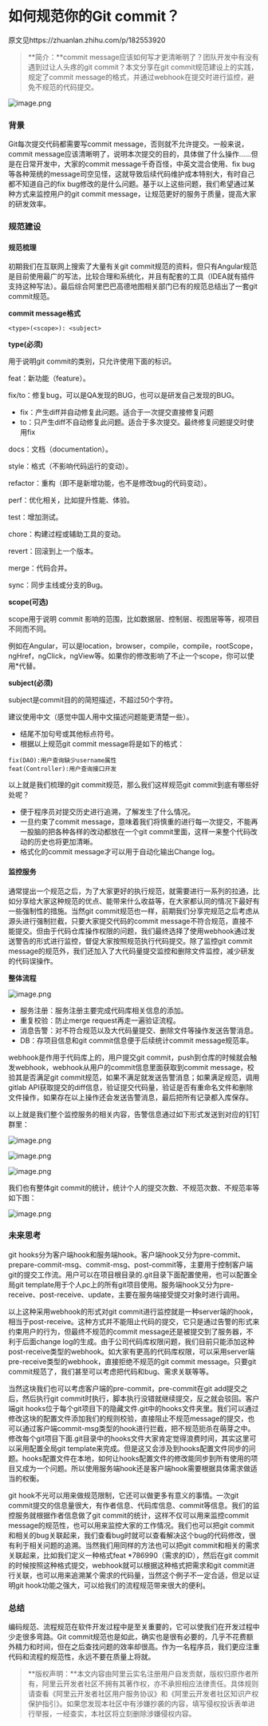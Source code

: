 # 如何规范你的Git commit？

原文见https://zhuanlan.zhihu.com/p/182553920

> **简介：**commit message应该如何写才更清晰明了？团队开发中有没有遇到过让人头疼的git commit？本文分享在git commit规范建设上的实践，规定了commit message的格式，并通过webhook在提交时进行监控，避免不规范的代码提交。



![image.png](/home/hedge/Typora/Temp-image/v2-832167b91287941ad97318b848db4fef_720w.png)



### 背景

Git每次提交代码都需要写commit message，否则就不允许提交。一般来说，commit message应该清晰明了，说明本次提交的目的，具体做了什么操作……但是在日常开发中，大家的commit message千奇百怪，中英文混合使用、fix bug等各种笼统的message司空见怪，这就导致后续代码维护成本特别大，有时自己都不知道自己的fix bug修改的是什么问题。基于以上这些问题，我们希望通过某种方式来监控用户的git commit message，让规范更好的服务于质量，提高大家的研发效率。

### 规范建设

#### 规范梳理

初期我们在互联网上搜索了大量有关git commit规范的资料，但只有Angular规范是目前使用最广的写法，比较合理和系统化，并且有配套的工具（IDEA就有插件支持这种写法）。最后综合阿里巴巴高德地图相关部门已有的规范总结出了一套git commit规范。

**commit message格式**

```text
<type>(<scope>): <subject>
```

**type(必须)**

用于说明git commit的类别，只允许使用下面的标识。

feat：新功能（feature）。

fix/to：修复bug，可以是QA发现的BUG，也可以是研发自己发现的BUG。

- fix：产生diff并自动修复此问题。适合于一次提交直接修复问题
- to：只产生diff不自动修复此问题。适合于多次提交。最终修复问题提交时使用fix

docs：文档（documentation）。

style：格式（不影响代码运行的变动）。

refactor：重构（即不是新增功能，也不是修改bug的代码变动）。

perf：优化相关，比如提升性能、体验。

test：增加测试。

chore：构建过程或辅助工具的变动。

revert：回滚到上一个版本。

merge：代码合并。

sync：同步主线或分支的Bug。

**scope(可选)**

scope用于说明 commit 影响的范围，比如数据层、控制层、视图层等等，视项目不同而不同。

例如在Angular，可以是location，browser，compile，compile，rootScope， ngHref，ngClick，ngView等。如果你的修改影响了不止一个scope，你可以使用*代替。

**subject(必须)**

subject是commit目的的简短描述，不超过50个字符。

建议使用中文（感觉中国人用中文描述问题能更清楚一些）。

- 结尾不加句号或其他标点符号。
- 根据以上规范git commit message将是如下的格式：

```text
fix(DAO):用户查询缺少username属性 
feat(Controller):用户查询接口开发
```

以上就是我们梳理的git commit规范，那么我们这样规范git commit到底有哪些好处呢？

- 便于程序员对提交历史进行追溯，了解发生了什么情况。
- 一旦约束了commit message，意味着我们将慎重的进行每一次提交，不能再一股脑的把各种各样的改动都放在一个git commit里面，这样一来整个代码改动的历史也将更加清晰。
- 格式化的commit message才可以用于自动化输出Change log。

#### 监控服务

通常提出一个规范之后，为了大家更好的执行规范，就需要进行一系列的拉通，比如分享给大家这种规范的优点、能带来什么收益等，在大家都认同的情况下最好有一些强制性的措施。当然git commit规范也一样，前期我们分享完规范之后考虑从源头进行强制拦截，只要大家提交代码的commit message不符合规范，直接不能提交。但由于代码仓库操作权限的问题，我们最终选择了使用webhook通过发送警告的形式进行监控，督促大家按照规范执行代码提交。除了监控git commit message的规范外，我们还加入了大代码量提交监控和删除文件监控，减少研发的代码误操作。

**整体流程**



![image.png](/home/hedge/Typora/Temp-image/v2-3342b351bec8c267c7fd52d33bdb00c5_720w.png)



- 服务注册：服务注册主要完成代码库相关信息的添加。
- 重复校验：防止merge request再走一遍验证流程。
- 消息告警：对不符合规范以及大代码量提交、删除文件等操作发送告警消息。
- DB：存项目信息和git commit信息便于后续统计commit message规范率。

webhook是作用于代码库上的，用户提交git commit，push到仓库的时候就会触发webhook，webhook从用户的commit信息里面获取到commit message，校验其是否满足git commit规范，如果不满足就发送告警消息；如果满足规范，调用gitlab API获取提交的diff信息，验证提交代码量，验证是否有重命名文件和删除文件操作，如果存在以上操作还会发送告警消息，最后把所有记录都入库保存。

以上就是我们整个监控服务的相关内容，告警信息通过如下形式发送到对应的钉钉群里：



![image.png](/home/hedge/Typora/Temp-image/v2-91233f42edba80789ef59afd0198bf7e_720w.png)



![image.png](/home/hedge/Typora/Temp-image/v2-540621f9fc00d793668d426e9d3ffe0d_720w.png)



![image.png](/home/hedge/Typora/Temp-image/v2-30df9c298f12b77d66afd3ac6c8b7311_720w.png)



我们也有整体git commit的统计，统计个人的提交次数、不规范次数、不规范率等如下图：



![image.png](/home/hedge/Typora/Temp-image/v2-aea9b790d15a7c76e9e07282c90c354e_720w.png)



### 未来思考

git hooks分为客户端hook和服务端hook。客户端hook又分为pre-commit、prepare-commit-msg、commit-msg、post-commit等，主要用于控制客户端git的提交工作流。用户可以在项目根目录的.git目录下面配置使用，也可以配置全局git template用于个人pc上的所有git项目使用。服务端hook又分为pre-receive、post-receive、update，主要在服务端接受提交对象时进行调用。

以上这种采用webhook的形式对git commit进行监控就是一种server端的hook，相当于post-receive。这种方式并不能阻止代码的提交，它只是通过告警的形式来约束用户的行为，但最终不规范的commit message还是被提交到了服务器，不利于后面change log的生成。由于公司代码库权限问题，我们目前只能添加这种post-receive类型的webhook。如大家有更高的代码库权限，可以采用server端pre-receive类型的webhook，直接拒绝不规范的git commit message。只要git commit规范了，我们甚至可以考虑把代码和bug、需求关联等等。

当然这块我们也可以考虑客户端的pre-commit，pre-commit在git add提交之后，然后执行git commit时执行，脚本执行没错就继续提交，反之就会驳回。客户端git hooks位于每个git项目下的隐藏文件.git中的hooks文件夹里。我们可以通过修改这块的配置文件添加我们的规则校验，直接阻止不规范message的提交，也可以通过客户端commit-msg类型的hook进行拦截，把不规范扼杀在萌芽之中。修改每个git项目下面.git目录中的hooks文件大家肯定觉得浪费时间，其实这里可以采用配置全局git template来完成。但是这又会涉及到hooks配置文件同步的问题。hooks配置文件在本地，如何让hooks配置文件的修改能同步到所有使用的项目又成为一个问题。所以使用服务端hook还是客户端hook需要根据具体需求做适当的权衡。

git hook不光可以用来做规范限制，它还可以做更多有意义的事情。一次git commit提交的信息量很大，有作者信息、代码库信息、commit等信息。我们的监控服务就根据作者信息做了git commit的统计，这样不仅可以用来监控commit message的规范性，也可以用来监控大家的工作情况。我们也可以把git commit和相关的bug关联起来，我们查看bug时就可以查看解决这个bug的代码修改，很有利于相关问题的追溯。当然我们用同样的方法也可以把git commit和相关的需求关联起来，比如我们定义一种格式feat *786990（需求的ID），然后在git commit的时候按照这种格式提交，webhook就可以根据这种格式把需求和git commit进行关联，也可以用来追溯某个需求的代码量，当然这个例子不一定合适，但足以证明git hook功能之强大，可以给我们的流程规范带来很大的便利。

### 总结

编码规范、流程规范在软件开发过程中是至关重要的，它可以使我们在开发过程中少走很多弯路。Git commit规范也是如此，确实也是很有必要的，几乎不花费额外精力和时间，但在之后查找问题的效率却很高。作为一名程序员，我们更应注重代码和流程的规范性，永远不要在质量上将就。

> **版权声明：**本文内容由阿里云实名注册用户自发贡献，版权归原作者所有，阿里云开发者社区不拥有其著作权，亦不承担相应法律责任。具体规则请查看《阿里云开发者社区用户服务协议》和《阿里云开发者社区知识产权保护指引》。如果您发现本社区中有涉嫌抄袭的内容，填写侵权投诉表单进行举报，一经查实，本社区将立刻删除涉嫌侵权内容。
